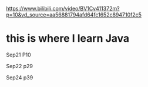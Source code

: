 https://www.bilibili.com/video/BV1Cv411372m?p=10&vd_source=aa56881794afd64fc1652c894710f2c5
# this is where I learn Java
Sep21 P10 

Sep22 p29

Sep24 p39

